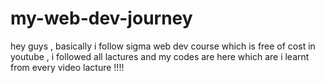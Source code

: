 # my-web-dev-journey
hey guys , basically i follow sigma web dev course which is free of cost in youtube , i followed all lactures and my codes are here which are  i learnt from every video lacture !!!!
